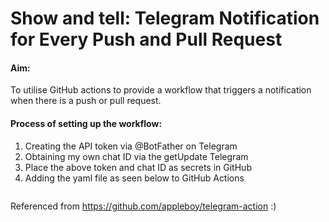 # Show and tell: Telegram Notification for Every Push and Pull Request

#### Aim:
To utilise GitHub actions to provide a workflow that triggers a notification when there is a push or pull request.

#### Process of setting up the workflow:
1. Creating the API token via @BotFather on Telegram
2. Obtaining my own chat ID via the getUpdate Telegram
3. Place the above token and chat ID as secrets in GitHub
4. Adding the yaml file as seen below to GitHub Actions

```

```

Referenced from https://github.com/appleboy/telegram-action :)

